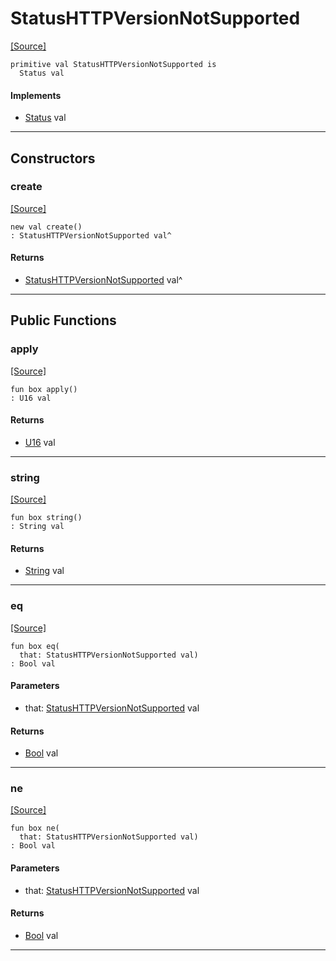 # StatusHTTPVersionNotSupported
<span class="source-link">[[Source]](src/server/status.md#L153)</span>
```pony
primitive val StatusHTTPVersionNotSupported is
  Status val
```

#### Implements

* [Status](server-Status.md) val

---

## Constructors

### create
<span class="source-link">[[Source]](src/server/status.md#L153)</span>


```pony
new val create()
: StatusHTTPVersionNotSupported val^
```

#### Returns

* [StatusHTTPVersionNotSupported](server-StatusHTTPVersionNotSupported.md) val^

---

## Public Functions

### apply
<span class="source-link">[[Source]](src/server/status.md#L154)</span>


```pony
fun box apply()
: U16 val
```

#### Returns

* [U16](builtin-U16.md) val

---

### string
<span class="source-link">[[Source]](src/server/status.md#L155)</span>


```pony
fun box string()
: String val
```

#### Returns

* [String](builtin-String.md) val

---

### eq
<span class="source-link">[[Source]](src/server/status.md#L154)</span>


```pony
fun box eq(
  that: StatusHTTPVersionNotSupported val)
: Bool val
```
#### Parameters

*   that: [StatusHTTPVersionNotSupported](server-StatusHTTPVersionNotSupported.md) val

#### Returns

* [Bool](builtin-Bool.md) val

---

### ne
<span class="source-link">[[Source]](src/server/status.md#L154)</span>


```pony
fun box ne(
  that: StatusHTTPVersionNotSupported val)
: Bool val
```
#### Parameters

*   that: [StatusHTTPVersionNotSupported](server-StatusHTTPVersionNotSupported.md) val

#### Returns

* [Bool](builtin-Bool.md) val

---

